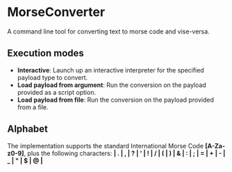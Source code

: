 # MorseConverter
A command line tool for converting text to morse code and vise-versa.

## Execution modes
* **Interactive**: Launch up an interactive interpreter for the specified payload type to convert.
* **Load payload from argument**: Run the conversion on the payload provided as a script option.
* **Load payload from file**: Run the conversion on the payload provided from a file.

## Alphabet
The implementation supports the standard International Morse Code **[A-Za-z0-9]**, plus the following characters: **| . | , | ? | ' | ! | / | ( | ) | & | : | ; | = | + | - | _ | " | $ | @ |** 
